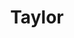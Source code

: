 ---
title: Taylor
date: 
draft: false

# descripcion
description : Conjunto de aros pasantes y dije de plata con cristal y marquesita.

materials: Plata 925

color: 

dimensions: Largo dije 4,30 x 1,50 cm. Largo aros 2,00cm

code: 06-18-1061

type: "Conjuntos"

categories: [destacados]

price: $19.940,00

price_eftvo: $16.950,00

# Images
# first image will be shown in the product page
images:
  # - image: "images/path_to_image"
  # La ubicacion de las imagenes es imagenes/Conjuntos/Conjuntos.Aros y Dije/06-18-1061-taylor
  - image: "./images/conjuntos/aros_y_dije/06-18-1061-taylor_a.jpg"
  - image: "./images/conjuntos/aros_y_dije/06-18-1061-taylor_b.jpg"
---